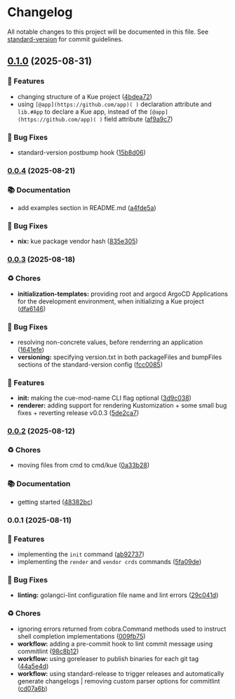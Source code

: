 # Changelog

All notable changes to this project will be documented in this file. See [standard-version](https://github.com/conventional-changelog/standard-version) for commit guidelines.

## [0.1.0](https://github.com/Archisman-Mridha/kue/compare/v0.0.4...v0.1.0) (2025-08-31)


### 💫 Features

* changing structure of a Kue project ([4bdea72](https://github.com/Archisman-Mridha/kue/commit/4bdea72e82cf614c0271a21a174be95aec72b3ca))
* using `[@app](https://github.com/app)( )` declaration attribute and `lib.#App` to declare a Kue app, instead of the `[@app](https://github.com/app)( )` field attribute ([af9a9c7](https://github.com/Archisman-Mridha/kue/commit/af9a9c7f2ce7102eb0ff617011c0c302659f2d3d))


### 🐛 Bug Fixes

* standard-version postbump hook ([15b8d06](https://github.com/Archisman-Mridha/kue/commit/15b8d067b0585c21cb09a7946780f371e86026ed))

### [0.0.4](https://github.com/Archisman-Mridha/kue/compare/v0.0.3...v0.0.4) (2025-08-21)


### 📚 Documentation

* add examples section in README.md ([a4fde5a](https://github.com/Archisman-Mridha/kue/commit/a4fde5a804ab51d7e10cee78656ed40d195b9100))


### 🐛 Bug Fixes

* **nix:** kue package vendor hash ([835e305](https://github.com/Archisman-Mridha/kue/commit/835e305d1e756e0c28bf76b555bb375ad5b36355))

### [0.0.3](https://github.com/Archisman-Mridha/kue/compare/v0.0.2...v0.0.3) (2025-08-18)


### ♻️ Chores

* **initialization-templates:** providing root and argocd ArgoCD Applications for the development environment, when initializing a Kue project ([dfa6146](https://github.com/Archisman-Mridha/kue/commit/dfa6146e2923fa814a120b0aa3a1863dc0470632))


### 🐛 Bug Fixes

* resolving non-concrete values, before renderring an application ([1641efe](https://github.com/Archisman-Mridha/kue/commit/1641efe4414bce232c317d4678ed636d5923a09f))
* **versioning:** specifying version.txt in both packageFiles and bumpFiles sections of the standard-version config ([fcc0085](https://github.com/Archisman-Mridha/kue/commit/fcc0085fa5aa818719a2b2d4b24f34508a6b9063))


### 💫 Features

* **init:** making the cue-mod-name CLI flag optional ([3d9c038](https://github.com/Archisman-Mridha/kue/commit/3d9c038e35369d08e840a3a844c6bec2f3955d8f))
* **renderer:** adding support for rendering Kustomization + some small bug fixes + reverting release v0.0.3 ([5de2ca7](https://github.com/Archisman-Mridha/kue/commit/5de2ca7b4f4535b4c9600ed3f1c09b26e425978d))

### [0.0.2](https://github.com/Archisman-Mridha/kue/compare/v0.0.1...v0.0.2) (2025-08-12)


### ♻️ Chores

* moving files from cmd to cmd/kue ([0a33b28](https://github.com/Archisman-Mridha/kue/commit/0a33b28fd0cb479a768cf3f718ead93c598a362a))


### 📚 Documentation

* getting started ([48382bc](https://github.com/Archisman-Mridha/kue/commit/48382bc64f8b47fffd1ebb0db0f3227779405cf0))

### 0.0.1 (2025-08-11)


### 💫 Features

* implementing the `init` command ([ab92737](https://github.com/Archisman-Mridha/kue/commit/ab92737a7169bddf924c85a17ba3c835b4d284ca))
* implementing the `render` and `vendor crds` commands ([5fa09de](https://github.com/Archisman-Mridha/kue/commit/5fa09de9161e9a3bc5e1852ddbe67f9f19901bc3))


### 🐛 Bug Fixes

* **linting:** golangci-lint configuration file name and lint errors ([29c041d](https://github.com/Archisman-Mridha/kue/commit/29c041d732e76f47d9a3919055505780d3018614))


### ♻️ Chores

* ignoring errors returned from cobra.Command methods used to instruct shell completion implementations ([009fb75](https://github.com/Archisman-Mridha/kue/commit/009fb75bbabb27856ca46c9f35182688b5f19864))
* **workflow:** adding a pre-commit hook to lint commit message using commitlint ([98c8b12](https://github.com/Archisman-Mridha/kue/commit/98c8b127b320d53600894076014233fa2ebb55c3))
* **workflow:** using goreleaser to publish binaries for each git tag ([44a5e4d](https://github.com/Archisman-Mridha/kue/commit/44a5e4dbb9204bfb7c4f03394b0ba06e73541353))
* **workflow:** using standard-release to trigger releases and automatically generate changelogs | removing custom parser options for commitlint ([cd07a6b](https://github.com/Archisman-Mridha/kue/commit/cd07a6bb83a1fd21b2883617d230761818665733))
